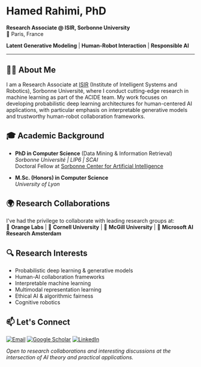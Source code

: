 
# Hamed Rahimi, PhD  
**Research Associate @ ISIR, Sorbonne University**  
📍 Paris, France  

**Latent Generative Modeling** | **Human-Robot Interaction** | **Responsible AI**

---

## 👨🔬 About Me
I am a Research Associate at [ISIR](https://www.isir.upmc.fr/) (Institute of Intelligent Systems and Robotics), Sorbonne Université, where I conduct cutting-edge research in machine learning as part of the ACIDE team. My work focuses on developing probabilistic deep learning architectures for human-centered AI applications, with particular emphasis on interpretable generative models and trustworthy human-robot collaboration frameworks.

## 🎓 Academic Background
- **PhD in Computer Science** (Data Mining & Information Retrieval)  
  *Sorbonne Université | LIP6 | SCAI*  
  Doctoral Fellow at [Sorbonne Center for Artificial Intelligence](https://scai.sorbonne-universite.fr/)
  
- **M.Sc. (Honors) in Computer Science**  
  *University of Lyon*  

## 🌍 Research Collaborations
I've had the privilege to collaborate with leading research groups at:  
🔬 **Orange Labs** | 🦉 **Cornell University** | 🍁 **McGill University** | 🤖 **Microsoft AI Research Amsterdam**

## 🔍 Research Interests
- Probabilistic deep learning & generative models
- Human-AI collaboration frameworks
- Interpretable machine learning
- Multimodal representation learning
- Ethical AI & algorithmic fairness
- Cognitive robotics

## 📫 Let's Connect
[![Email](https://img.shields.io/badge/Email-Contact%20Me-critical?style=flat&logo=gmail)](mailto:hamed.rahimi@sorbonne-universite.fr)
[![Google Scholar](https://img.shields.io/badge/Google_Scholar-4285F4?style=flat&logo=google-scholar)](https://scholar.google.com/citations?user=OEcBSosAAAAJ&hl=en)
[![LinkedIn](https://img.shields.io/badge/LinkedIn-0A66C2?style=flat&logo=linkedin)](https://www.linkedin.com/in/ham3d-rahimi/)


*Open to research collaborations and interesting discussions at the intersection of AI theory and practical applications.*
